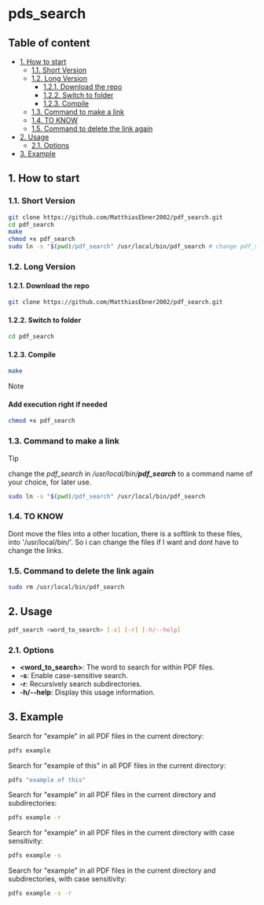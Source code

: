 # pds_search

## Table of content

- [1. How to start](#1-how-to-start)
  - [1.1. Short Version](#11-short-version)
  - [1.2. Long Version](#12-long-version)
    - [1.2.1. Download the repo](#121-download-the-repo)
    - [1.2.2. Switch to folder](#122-switch-to-folder)
    - [1.2.3. Compile](#123-compile)
  - [1.3. Command to make a link](#13-command-to-make-a-link)
  - [1.4. TO KNOW](#14-to-know)
  - [1.5. Command to delete the link again](#15-command-to-delete-the-link-again)
- [2. Usage](#2-usage)
  - [2.1. Options](#21-options)
- [3. Example](#3-example)

## 1. How to start

### 1.1. Short Version

```bash
git clone https://github.com/MatthiasEbner2002/pdf_search.git
cd pdf_search
make
chmod +x pdf_search
sudo ln -s "$(pwd)/pdf_search" /usr/local/bin/pdf_search # change pdf_search to prefered command name
```

### 1.2. Long Version

#### 1.2.1. Download the repo

```bash
git clone https://github.com/MatthiasEbner2002/pdf_search.git
```

#### 1.2.2. Switch to folder

```bash
cd pdf_search
```

#### 1.2.3. Compile

```bash
make
```

>[!NOTE]
>
> #### Add execution right if needed
>
>```bash
> chmod +x pdf_search
>```

### 1.3. Command to make a link

>[!TIP]
change the *pdf_search* in */usr/local/bin/**pdf_search*** to a command name of your choice, for later use.

```bash
sudo ln -s "$(pwd)/pdf_search" /usr/local/bin/pdf_search
```

### 1.4. TO KNOW

Dont move the files into a other location, there is a softlink to these files, into '/usr/local/bin/'.
So i can change the files if I want and dont have to change the links.

### 1.5. Command to delete the link again

```bash
sudo rm /usr/local/bin/pdf_search
```

## 2. Usage

```bash
pdf_search <word_to_search> [-s] [-r] [-h/--help]
```

### 2.1. Options

- **<word_to_search>**: The word to search for within PDF files.
- **-s**: Enable case-sensitive search.
- **-r**: Recursively search subdirectories.
- **-h/--help**: Display this usage information.

## 3. Example

Search for "example" in all PDF files in the current directory:

```bash
pdfs example
```

Search for "example of this" in all PDF files in the current directory:

```bash
pdfs "example of this"
```

Search for "example" in all PDF files in the current directory and subdirectories:

```bash
pdfs example -r
```

Search for "example" in all PDF files in the current directory with case sensitivity:

```bash
pdfs example -s
```

Search for "example" in all PDF files in the current directory and subdirectories, with case sensitivity:

```bash
pdfs example -s -r
```
